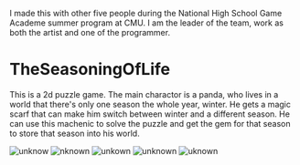 I made this with other five people during the National High School Game Academe summer program at CMU. I am the leader of the team, work as both the artist and one of the programmer. 
# TheSeasoningOfLife
This is a 2d puzzle game. The main charactor is a panda, who lives in a world that there's only one season the whole year, winter. He gets a magic scarf that can make him switch between winter and a different season. He can use this machenic to solve the puzzle and get the gem for that season to store that season into his world.

![unknow](https://user-images.githubusercontent.com/73259022/196907443-1261877c-279b-41d8-b5c9-151282ead406.png)
![nknown](https://user-images.githubusercontent.com/73259022/196907452-dd00082f-d76a-419d-b712-03e2d5d32010.png)
![unkown](https://user-images.githubusercontent.com/73259022/196907475-0e367205-1925-4f49-a3be-0241e818b62b.png)
![unknown](https://user-images.githubusercontent.com/73259022/196907491-c683eca3-330c-4719-b732-ba60a8f73bbf.png)
![uknown](https://user-images.githubusercontent.com/73259022/196907505-e57140ae-783d-49b4-90f0-3db79613069c.png)
